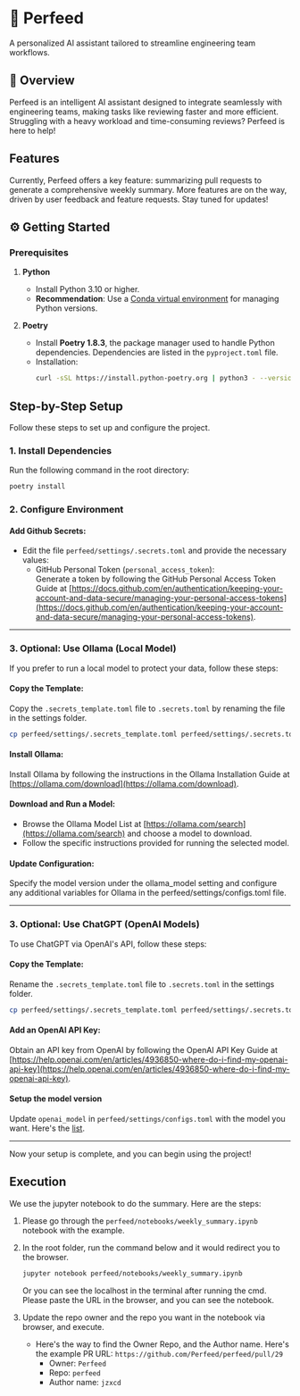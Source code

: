 # 🚀 Perfeed
A personalized AI assistant tailored to streamline engineering team workflows.

## 🌟 Overview
Perfeed is an intelligent AI assistant designed to integrate seamlessly with engineering teams, making tasks like reviewing faster and more efficient. Struggling with a heavy workload and time-consuming reviews? Perfeed is here to help!

## Features
Currently, Perfeed offers a key feature: summarizing pull requests to generate a comprehensive weekly summary. More features are on the way, driven by user feedback and feature requests. Stay tuned for updates!

## ⚙️ Getting Started

### Prerequisites

1. **Python**  
   - Install Python 3.10 or higher.  
   - **Recommendation**: Use a [Conda virtual environment](https://docs.conda.io/projects/conda/en/latest/user-guide/tasks/manage-environments.html) for managing Python versions.

2. **Poetry**  
   - Install **Poetry 1.8.3**, the package manager used to handle Python dependencies. Dependencies are listed in the `pyproject.toml` file.  
   - Installation:  
     ```bash
     curl -sSL https://install.python-poetry.org | python3 - --version 1.8.3
     ```

## Step-by-Step Setup

Follow these steps to set up and configure the project.

### **1. Install Dependencies**  
   Run the following command in the root directory:  
   ```bash
   poetry install
   ```

### **2. Configure Environment**

#### Add Github Secrets:
- Edit the file `perfeed/settings/.secrets.toml` and provide the necessary values:
  - GitHub Personal Token (`personal_access_token`):  
    Generate a token by following the GitHub Personal Access Token Guide at [https://docs.github.com/en/authentication/keeping-your-account-and-data-secure/managing-your-personal-access-tokens](https://docs.github.com/en/authentication/keeping-your-account-and-data-secure/managing-your-personal-access-tokens).

---

### **3. Optional: Use Ollama (Local Model)**

If you prefer to run a local model to protect your data, follow these steps:

#### Copy the Template:
Copy the `.secrets_template.toml` file to `.secrets.toml` by renaming the file in the settings folder.
   ```bash
   cp perfeed/settings/.secrets_template.toml perfeed/settings/.secrets.toml
   ```

#### Install Ollama:
Install Ollama by following the instructions in the Ollama Installation Guide at [https://ollama.com/download](https://ollama.com/download).

#### Download and Run a Model:
- Browse the Ollama Model List at [https://ollama.com/search](https://ollama.com/search) and choose a model to download.
- Follow the specific instructions provided for running the selected model.

#### Update Configuration:
Specify the model version under the ollama_model setting and configure any additional variables for Ollama in the perfeed/settings/configs.toml file.

---

### **3. Optional: Use ChatGPT (OpenAI Models)**

To use ChatGPT via OpenAI's API, follow these steps:

#### Copy the Template:
Rename the `.secrets_template.toml` file to `.secrets.toml` in the settings folder.
   ```bash
   cp perfeed/settings/.secrets_template.toml perfeed/settings/.secrets.toml
   ```

#### Add an OpenAI API Key:
Obtain an API key from OpenAI by following the OpenAI API Key Guide at [https://help.openai.com/en/articles/4936850-where-do-i-find-my-openai-api-key](https://help.openai.com/en/articles/4936850-where-do-i-find-my-openai-api-key).

#### Setup the model version
Update `openai_model` in `perfeed/settings/configs.toml` with the model you want. Here's the [list](https://platform.openai.com/docs/models).

---

Now your setup is complete, and you can begin using the project!

##  Execution 
We use the jupyter notebook to do the summary. Here are the steps:
1. Please go through the `perfeed/notebooks/weekly_summary.ipynb` notebook with the example.

2. In the root folder, run the command below and it would redirect you to the browser.
   ```bash
   jupyter notebook perfeed/notebooks/weekly_summary.ipynb
   ```

   Or you can see the localhost in the terminal after running the cmd. Please paste the URL in the browser, and you can see the notebook.

3. Update the repo owner and the repo you want in the notebook via browser, and execute. 
   - Here's the way to find the Owner Repo, and the Author name. Here's the example PR URL: `https://github.com/Perfeed/perfeed/pull/29`
      - Owner: `Perfeed`
      - Repo: `perfeed` 
      - Author name: `jzxcd`